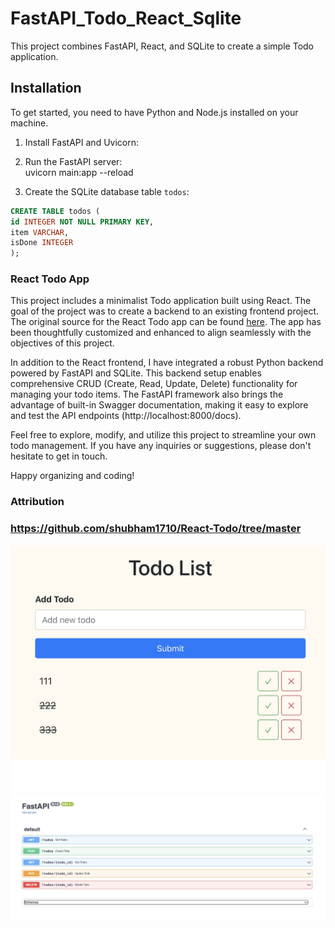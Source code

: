 # FastAPI_Todo_React_Sqlite

This project combines FastAPI, React, and SQLite to create a simple Todo application.

## Installation

To get started, you need to have Python and Node.js installed on your machine.

1. Install FastAPI and Uvicorn:
2. Run the FastAPI server: <br />
   uvicorn main:app --reload


3. Create the SQLite database table `todos`:

```sql
CREATE TABLE todos (
id INTEGER NOT NULL PRIMARY KEY,
item VARCHAR,
isDone INTEGER
); 
```

### React Todo App

This project includes a minimalist Todo application built using React.
The goal of the project was to create a backend to an existing frontend project.
The original source for the React Todo app can be found [here](https://github.com/shubham1710/React-Todo/tree/master). The app has been thoughtfully customized and enhanced to align seamlessly with the objectives of this project.

In addition to the React frontend, I have integrated a robust Python backend powered by FastAPI and SQLite. This backend setup enables comprehensive CRUD (Create, Read, Update, Delete) functionality for managing your todo items. The FastAPI framework also brings the advantage of built-in Swagger documentation, making it easy to explore and test the API endpoints (http://localhost:8000/docs).

Feel free to explore, modify, and utilize this project to streamline your own todo management. If you have any inquiries or suggestions, please don't hesitate to get in touch.

Happy organizing and coding!

### Attribution
### https://github.com/shubham1710/React-Todo/tree/master

![Alt Text](./assets/todo.jpeg)
![Alt Text](./assets/swagger.jpeg)

